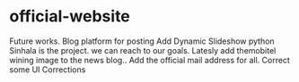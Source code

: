 # official-website

Future works.
Blog platform for posting
Add Dynamic Slideshow 
python Sinhala is the project. we can reach to our goals.
Latesly add themobitel wining image to the news blog..
Add the official mail address for all.
Correct some UI Corrections


